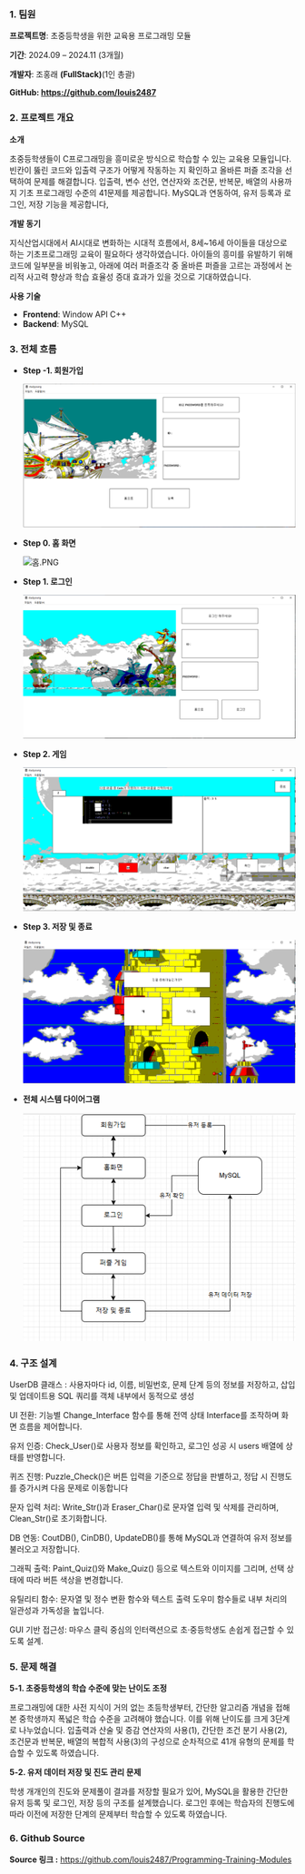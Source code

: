 ### 1. 팀원

**프로젝트명**: 초중등학생을 위한 교육용 프로그래밍 모듈

**기간**: 2024.09 – 2024.11 (3개월)

**개발자**: 조홍래 **(FullStack)**(1인 총괄)

**GitHub: https://github.com/louis2487**



### 2. 프로젝트 개요

**소개**

 초중등학생들이 C프로그래밍을 흥미로운 방식으로 학습할 수 있는 교육용 모듈입니다. 빈칸이 뚫린 코드와 입출력 구조가 어떻게 작동하는 지 확인하고 올바른 퍼즐 조각을 선택하여 문제를 해결합니다. 입출력, 변수 선언, 연산자와 조건문, 반복문, 배열의 사용까지 기초 프로그래밍 수준의 41문제를 제공합니다. MySQL과 연동하여, 유저 등록과 로그인, 저장 기능을 제공합니다,


**개발 동기**

 지식산업시대에서 AI시대로 변화하는 시대적 흐름에서, 8세~16세 아이들을 대상으로 하는 기초프로그래밍 교육이 필요하다 생각하였습니다. 아이들의 흥미를 유발하기 위해 코드에 일부분을 비워놓고, 아래에 여러 퍼즐조각 중 올바른 퍼즐을 고르는 과정에서 논리적 사고력 향상과 학습 효율성 증대 효과가 있을 것으로 기대하였습니다.
 
**사용 기술**

- **Frontend**: Window API C++
- **Backend**: MySQL




### 3. 전체 흐름

- **Step -1. 회원가입**
    
    ![회원가입.PNG](./README-asset/회원가입.png)



- **Step 0. 홈 화면**
    
    ![홈.PNG](./README-asset/홈.png)



- **Step 1. 로그인**
    
    ![로그인.PNG](./README-asset/로그인.png)
    


- **Step 2. 게임**
    
    ![게임.PNG](./README-asset/게임.png)
    


- **Step 3. 저장 및 종료**
    
    ![저장.PNG](./README-asset/저장.png)



    
- **전체 시스템 다이어그램**

    ![다이어그램.PNG](./README-asset/다이어그램.png)







### 4. 구조 설계

 UserDB 클래스 : 사용자마다 id, 이름, 비밀번호, 문제 단계 등의 정보를 저장하고, 삽입 및 업데이트용 SQL 쿼리를 객체 내부에서 동적으로 생성

 UI 전환: 기능별 Change_Interface 함수를 통해 전역 상태 Interface를 조작하며 화면 흐름을 제어합니다.

 유저 인증: Check_User()로 사용자 정보를 확인하고, 로그인 성공 시 users 배열에 상태를 반영합니다.

 퀴즈 진행: Puzzle_Check()은 버튼 입력을 기준으로 정답을 판별하고, 정답 시 진행도를 증가시켜 다음 문제로 이동합니다

 문자 입력 처리: Write_Str()과 Eraser_Char()로 문자열 입력 및 삭제를 관리하며, Clean_Str()로 초기화합니다.

 DB 연동: CoutDB(), CinDB(), UpdateDB()를 통해 MySQL과 연결하여 유저 정보를 불러오고 저장합니다.

 그래픽 출력: Paint_Quiz()와 Make_Quiz() 등으로 텍스트와 이미지를 그리며, 선택 상태에 따라 버튼 색상을 변경합니다.

 유틸리티 함수: 문자열 및 정수 변환 함수와 텍스트 출력 도우미 함수들로 내부 처리의 일관성과 가독성을 높입니다.

 GUI 기반 접근성: 마우스 클릭 중심의 인터랙션으로 초·중등학생도 손쉽게 접근할 수 있도록 설계.





### 5. 문제 해결

**5-1.  초중등학생의 학습 수준에 맞는 난이도 조정**

프로그래밍에 대한 사전 지식이 거의 없는 초등학생부터, 간단한 알고리즘 개념을 접해본 중학생까지 폭넓은 학습 수준을 고려해야 했습니다. 이를 위해 난이도를 크게 3단계로 나누었습니다. 입출력과 산술 및 증감 연산자의 사용(1), 간단한 조건 분기 사용(2), 조건문과 반복문, 배열의 복합적 사용(3)의 구성으로 
순차적으로 41개 유형의 문제를 학습할 수 있도록 하였습니다.


 **5-2.  유저 데이터 저장 및 진도 관리 문제**

 학생 개개인의 진도와 문제풀이 결과를 저장할 필요가 있어, MySQL을 활용한 간단한 유저 등록 및 로그인, 저장 등의 구조를 설계했습니다. 로그인 후에는 학습자의 진행도에 따라 이전에 저장한 단계의 문제부터 학습할 수 있도록 하였습니다.


### 6. Github Source

 **Source 링크 :** https://github.com/louis2487/Programming-Training-Modules


